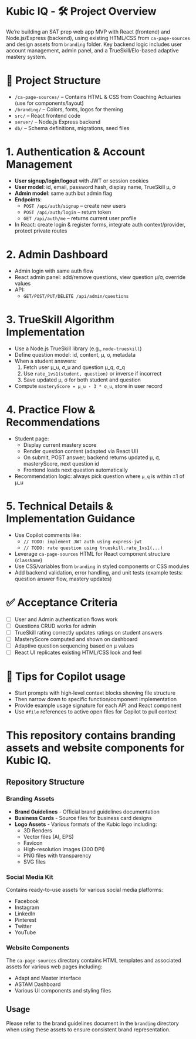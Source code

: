 # Kubic IQ - 🛠️ Project Overview

We’re building an SAT prep web app MVP with React (frontend) and Node.js/Express (backend), using existing HTML/CSS from `ca-page-sources` and design assets from `branding` folder. Key backend logic includes user account management, admin panel, and a TrueSkill/Elo-based adaptive mastery system.

# 📁 Project Structure

- `/ca-page-sources/` – Contains HTML & CSS from Coaching Actuaries (use for components/layout)
- `/branding/` – Colors, fonts, logos for theming
- `src/` – React frontend code
- `server/` – Node.js Express backend
- `db/` – Schema definitions, migrations, seed files

# 1. Authentication & Account Management

- **User signup/login/logout** with JWT or session cookies
- **User model**: id, email, password hash, display name, TrueSkill μ, σ
- **Admin model**: same auth but admin flag
- **Endpoints**:
  - `POST /api/auth/signup` – create new users
  - `POST /api/auth/login` – return token
  - `GET /api/auth/me` – returns current user profile
- In React: create login & register forms, integrate auth context/provider, protect private routes

# 2. Admin Dashboard

- Admin login with same auth flow
- React admin panel: add/remove questions, view question μ/σ, override values
- API:
  - `GET/POST/PUT/DELETE /api/admin/questions`

# 3. TrueSkill Algorithm Implementation

- Use a Node.js TrueSkill library (e.g., `node-trueskill`)
- Define question model: id, content, μ, σ, metadata
- When a student answers:
  1. Fetch user μ_u, σ_u and question μ_q, σ_q
  2. Use `rate_1vs1(student, question)` or inverse if incorrect
  3. Save updated μ, σ for both student and question
- Compute `masteryScore = μ_u - 3 * σ_u`, store in user record

# 4. Practice Flow & Recommendations

- Student page:
  - Display current mastery score
  - Render question content (adapted via React UI)
  - On submit, POST answer; backend returns updated μ, σ, masteryScore, next question id
  - Frontend loads next question automatically
- Recommendation logic: always pick question where `μ_q` is within ±1 of μ_u

# 5. Technical Details & Implementation Guidance

- Use Copilot comments like:
  - `// TODO: implement JWT auth using express-jwt`
  - `// TODO: rate question using trueskill.rate_1vs1(...)`
- Leverage `ca-page-sources` HTML for React component structure (`className`)
- Use CSS/variables from `branding` in styled components or CSS modules
- Add backend validation, error handling, and unit tests (example tests: question answer flow, mastery updates)

# ✅ Acceptance Criteria

- [ ] User and Admin authentication flows work
- [ ] Questions CRUD works for admin
- [ ] TrueSkill rating correctly updates ratings on student answers
- [ ] MasteryScore computed and shown on dashboard
- [ ] Adaptive question sequencing based on μ values
- [ ] React UI replicates existing HTML/CSS look and feel

# 🧠 Tips for Copilot usage

- Start prompts with high‑level context blocks showing file structure
- Then narrow down to specific function/component implementation
- Provide example usage signature for each API and React component
- Use `#file` references to active open files for Copilot to pull context

# This repository contains branding assets and website components for Kubic IQ.

## Repository Structure

### Branding Assets
- **Brand Guidelines** - Official brand guidelines documentation
- **Business Cards** - Source files for business card designs
- **Logo Assets** - Various formats of the Kubic logo including:
  - 3D Renders
  - Vector files (AI, EPS)
  - Favicon
  - High-resolution images (300 DPI)
  - PNG files with transparency
  - SVG files

### Social Media Kit
Contains ready-to-use assets for various social media platforms:
- Facebook
- Instagram
- LinkedIn
- Pinterest
- Twitter
- YouTube

### Website Components
The `ca-page-sources` directory contains HTML templates and associated assets for various web pages including:
- Adapt and Master interface
- ASTAM Dashboard
- Various UI components and styling files

## Usage
Please refer to the brand guidelines document in the `branding` directory when using these assets to ensure consistent brand representation.
